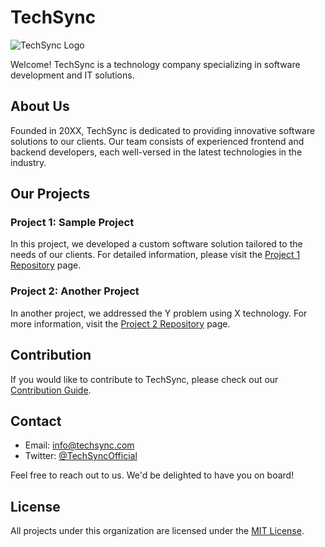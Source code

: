 # TechSync

![TechSync Logo](link_to_logo.png)

Welcome! TechSync is a technology company specializing in software development and IT solutions.

## About Us

Founded in 20XX, TechSync is dedicated to providing innovative software solutions to our clients. Our team consists of experienced frontend and backend developers, each well-versed in the latest technologies in the industry.

## Our Projects

### Project 1: Sample Project

In this project, we developed a custom software solution tailored to the needs of our clients. For detailed information, please visit the [Project 1 Repository](https://github.com/TechSync/project1) page.

### Project 2: Another Project

In another project, we addressed the Y problem using X technology. For more information, visit the [Project 2 Repository](https://github.com/TechSync/project2) page.

## Contribution

If you would like to contribute to TechSync, please check out our [Contribution Guide](CONTRIBUTING.md).

## Contact

- Email: info@techsync.com
- Twitter: [@TechSyncOfficial](https://twitter.com/TechSyncOfficial)

Feel free to reach out to us. We'd be delighted to have you on board!

## License

All projects under this organization are licensed under the [MIT License](LICENSE).
